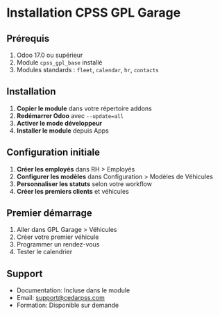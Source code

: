 # Installation CPSS GPL Garage

## Prérequis

1. Odoo 17.0 ou supérieur
2. Module `cpss_gpl_base` installé
3. Modules standards : `fleet`, `calendar`, `hr`, `contacts`

## Installation

1. **Copier le module** dans votre répertoire addons
2. **Redémarrer Odoo** avec `--update=all`
3. **Activer le mode développeur**
4. **Installer le module** depuis Apps

## Configuration initiale

1. **Créer les employés** dans RH > Employés
2. **Configurer les modèles** dans Configuration > Modèles de Véhicules
3. **Personnaliser les statuts** selon votre workflow
4. **Créer les premiers clients** et véhicules

## Premier démarrage

1. Aller dans GPL Garage > Véhicules
2. Créer votre premier véhicule
3. Programmer un rendez-vous
4. Tester le calendrier

## Support

- Documentation: Incluse dans le module
- Email: support@cedarpss.com
- Formation: Disponible sur demande
